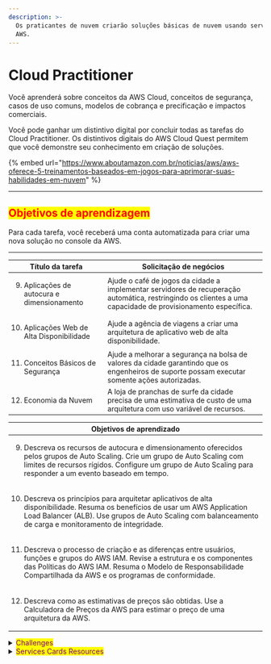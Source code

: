 ```yaml
---
description: >-
  Os praticantes de nuvem criarão soluções básicas de nuvem usando serviços da
  AWS.
---
```


# Cloud Practitioner

Você aprenderá sobre conceitos da AWS Cloud, conceitos de segurança, casos de uso comuns, modelos de cobrança e precificação e impactos comerciais.

Você pode ganhar um distintivo digital por concluir todas as tarefas do Cloud Practitioner. Os distintivos digitais do AWS Cloud Quest permitem que você demonstre seu conhecimento em criação de soluções.

{% embed url="https://www.aboutamazon.com.br/noticias/aws/aws-oferece-5-treinamentos-baseados-em-jogos-para-aprimorar-suas-habilidades-em-nuvem" %}

***

## <mark style="color:red;">**Objetivos de aprendizagem**</mark>

Para cada tarefa, você receberá uma conta automatizada para criar uma nova solução no console da AWS.

***



| Título da tarefa                                                     | Solicitação de negócios                                                                                                                                      |
| -------------------------------------------------------------------- | ------------------------------------------------------------------------------------------------------------------------------------------------------------ |
| <ol start="9"><li>Aplicações de autocura e dimensionamento</li></ol> | Ajude o café de jogos da cidade a implementar servidores de recuperação automática, restringindo os clientes a uma capacidade de provisionamento específica. |
| <ol start="10"><li>Aplicações Web de Alta Disponibilidade</li></ol>  | Ajude a agência de viagens a criar uma arquitetura de aplicativo web de alta disponibilidade.                                                                |
| <ol start="11"><li>Conceitos Básicos de Segurança</li></ol>          | Ajude a melhorar a segurança na bolsa de valores da cidade garantindo que os engenheiros de suporte possam executar somente ações autorizadas.               |
| <ol start="12"><li>Economia da Nuvem</li></ol>                       | A loja de pranchas de surfe da cidade precisa de uma estimativa de custo de uma arquitetura com uso variável de recursos.                                    |

| Objetivos de aprendizado                                                                                                                                                                                                                                                        |
| ------------------------------------------------------------------------------------------------------------------------------------------------------------------------------------------------------------------------------------------------------------------------------- |
| <ol start="9"><li>Descreva os recursos de autocura e dimensionamento oferecidos pelos grupos de Auto Scaling. Crie um grupo de Auto Scaling com limites de recursos rígidos. Configure um grupo de Auto Scaling para responder a um evento baseado em tempo.</li></ol>          |
| <ol start="10"><li>Descreva os princípios para arquitetar aplicativos de alta disponibilidade. Resuma os benefícios de usar um AWS Application Load Balancer (ALB). Use grupos de Auto Scaling com balanceamento de carga e monitoramento de integridade.</li></ol>             |
| <ol start="11"><li>Descreva o processo de criação e as diferenças entre usuários, funções e grupos do AWS IAM. Revise a estrutura e os componentes das Políticas do AWS IAM. Resuma o Modelo de Responsabilidade Compartilhada da AWS e os programas de conformidade.</li></ol> |
| <ol start="12"><li>Descreva como as estimativas de preços são obtidas. Use a Calculadora de Preços da AWS para estimar o preço de uma arquitetura da AWS.</li></ol>                                                                                                             |

<details>

<summary><mark style="color:purple;">Challenges</mark></summary>

<img src="../../../.gitbook/assets/image (109).png" alt="" data-size="original">![](<../../../.gitbook/assets/image (117).png>)![](<../../../.gitbook/assets/image (4) (1).png>)![](<../../../.gitbook/assets/image (175).png>)

</details>

<details>

<summary><mark style="color:purple;">Services Cards Resources</mark></summary>

![](<../../../.gitbook/assets/image (114).png>)![](<../../../.gitbook/assets/image (115).png>)![](<../../../.gitbook/assets/image (116).png>)![](<../../../.gitbook/assets/image (30).png>)![](<../../../.gitbook/assets/image (1) (1).png>)![](<../../../.gitbook/assets/image (2) (1).png>)![](<../../../.gitbook/assets/image (3) (1).png>)![](<../../../.gitbook/assets/image (22).png>)![](<../../../.gitbook/assets/image (23).png>)![](<../../../.gitbook/assets/image (24).png>)![](<../../../.gitbook/assets/image (25).png>)![](<../../../.gitbook/assets/image (26).png>)![](<../../../.gitbook/assets/image (27).png>)![](<../../../.gitbook/assets/image (28).png>)![](<../../../.gitbook/assets/image (29).png>)![](<../../../.gitbook/assets/image (159).png>)![](<../../../.gitbook/assets/image (166).png>)![](<../../../.gitbook/assets/image (167).png>)![](<../../../.gitbook/assets/image (168).png>)![](<../../../.gitbook/assets/image (169).png>)![](<../../../.gitbook/assets/image (170).png>)![](<../../../.gitbook/assets/image (171).png>)

![](<../../../.gitbook/assets/image (172).png>)![](<../../../.gitbook/assets/image (173).png>)![](<../../../.gitbook/assets/image (174).png>)![](<../../../.gitbook/assets/image (204).png>)![](<../../../.gitbook/assets/image (205).png>)![](<../../../.gitbook/assets/image (206).png>)![](<../../../.gitbook/assets/image (207).png>)![](<../../../.gitbook/assets/image (208).png>)![](<../../../.gitbook/assets/image (209).png>)![](<../../../.gitbook/assets/image (210).png>)

</details>
